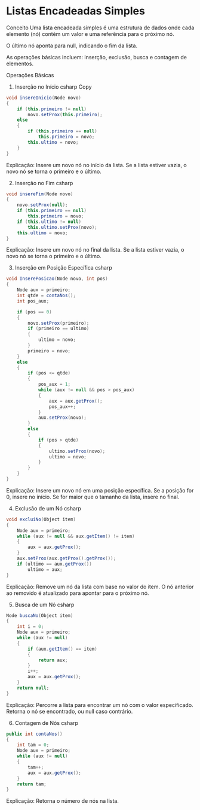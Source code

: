 # Listas Encadeadas Simples
Conceito
Uma lista encadeada simples é uma estrutura de dados onde cada elemento (nó) contém um valor e uma referência para o próximo nó.

O último nó aponta para null, indicando o fim da lista.

As operações básicas incluem: inserção, exclusão, busca e contagem de elementos.

Operações Básicas
1. Inserção no Início
csharp
Copy
```csharp
void insereInicio(Node novo)
{
    if (this.primeiro != null)
        novo.setProx(this.primeiro);
    else
    {
        if (this.primeiro == null)
            this.primeiro = novo;
        this.ultimo = novo;
    }
}
```
Explicação: Insere um novo nó no início da lista. Se a lista estiver vazia, o novo nó se torna o primeiro e o último.

2. Inserção no Fim
csharp
```csharp
void insereFim(Node novo)
{
    novo.setProx(null);
    if (this.primeiro == null)
        this.primeiro = novo;
    if (this.ultimo != null)
        this.ultimo.setProx(novo);
    this.ultimo = novo;
}
```
Explicação: Insere um novo nó no final da lista. Se a lista estiver vazia, o novo nó se torna o primeiro e o último.

3. Inserção em Posição Específica
csharp
```csharp
void InserePosicao(Node novo, int pos)
{
    Node aux = primeiro;
    int qtde = contaNos();
    int pos_aux;

    if (pos == 0)
    {
        novo.setProx(primeiro);
        if (primeiro == ultimo)
        {
            ultimo = novo;
        }
        primeiro = novo;
    }
    else
    {
        if (pos <= qtde)
        {
            pos_aux = 1;
            while (aux != null && pos > pos_aux)
            {
                aux = aux.getProx();
                pos_aux++;
            }
            aux.setProx(novo);
        }
        else
        {
            if (pos > qtde)
            {
                ultimo.setProx(novo);
                ultimo = novo;
            }
        }
    }
}
```
Explicação: Insere um novo nó em uma posição específica. Se a posição for 0, insere no início. Se for maior que o tamanho da lista, insere no final.

4. Exclusão de um Nó
csharp
```csharp
void excluiNo(Object item)
{
    Node aux = primeiro;
    while (aux != null && aux.getItem() != item)
    {
        aux = aux.getProx();
    }
    aux.setProx(aux.getProx().getProx());
    if (ultimo == aux.getProx())
        ultimo = aux;
}
```
Explicação: Remove um nó da lista com base no valor do item. O nó anterior ao removido é atualizado para apontar para o próximo nó.

5. Busca de um Nó
csharp
```csharp
Node buscaNo(Object item)
{
    int i = 0;
    Node aux = primeiro;
    while (aux != null)
    {
        if (aux.getItem() == item)
        {
            return aux;
        }
        i++;
        aux = aux.getProx();
    }
    return null;
}
```
Explicação: Percorre a lista para encontrar um nó com o valor especificado. Retorna o nó se encontrado, ou null caso contrário.

6. Contagem de Nós
csharp
```csharp
public int contaNos()
{
    int tam = 0;
    Node aux = primeiro;
    while (aux != null)
    {
        tam++;
        aux = aux.getProx();
    }
    return tam;
}
```
Explicação: Retorna o número de nós na lista.
